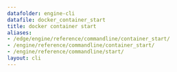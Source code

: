 ```yaml
---
datafolder: engine-cli
datafile: docker_container_start
title: docker container start
aliases:
- /edge/engine/reference/commandline/container_start/
- /engine/reference/commandline/container_start/
- /engine/reference/commandline/start/
layout: cli
---
```


<!--
This page is automatically generated from Docker's source code. If you want to
suggest a change to the text that appears here, open a ticket or pull request
in the source repository on GitHub:

https://github.com/docker/cli
-->
